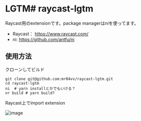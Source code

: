 # LGTM# raycast-lgtm

Raycast用のextensionです。package managerはniを使ってます。

- Raycast： https://www.raycast.com/
- ni: https://github.com/antfu/ni

## 使用方法

クローンしてビルド
```
git clone git@github.com:mr04vv/raycast-lgtm.git
cd raycast-lgtm
ni  # yarn installとかでもいける？
nr build # yarn build?
```

Raycast上でimport extension

![image](https://user-images.githubusercontent.com/24749358/230246104-3741fa39-a803-4387-8263-9eab6cccb85e.png)





